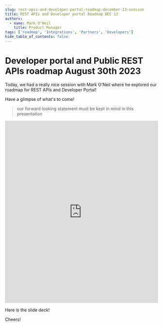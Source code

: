 ```yaml
---
slug: rest-apis-and-developer-portal-roadmap-december-13-session
title: REST APIs and Developer portal Roadmap DEC 13
authors:
  - name: Mark O'Neil
    title: Product Manager
tags: ['roadmap', 'Integrations', 'Partners', 'Developers']
hide_table_of_contents: false
---
```


# Developer portal and Public REST APIs roadmap August 30th 2023

Today, we had a really nice session with Mark O'Neil where he explored our roadmap for REST APIs and Developer Portal!

Have a glimpse of what's to come!

> our forward looking statement must be kept in mind in this presentation

<iframe width="100%" height="600" src="https://www.youtube.com/embed/jWmD115FJrs?si=dt5U5hBKJYHyG2oi" title="YouTube video player" frameborder="0" allow="accelerometer; autoplay; clipboard-write; encrypted-media; gyroscope; picture-in-picture; web-share" allowfullscreen></iframe>

Here is the slide deck!

<object data="/assets/files/developer_portal_roadmap_dec_23_deck.pdf" width="100%" height="600" type="application/pdf" ></object>

Cheers!
